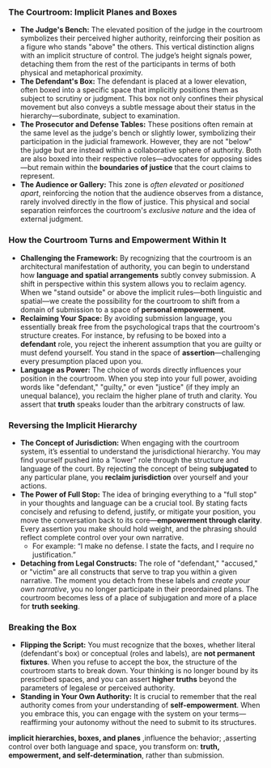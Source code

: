 
### The Courtroom: Implicit Planes and Boxes

- **The Judge's Bench:** The elevated position of the judge in the courtroom symbolizes their perceived higher authority, reinforcing their position as a figure who stands "above" the others. This vertical distinction aligns with an implicit structure of control. The judge’s height signals power, detaching them from the rest of the participants in terms of both physical and metaphorical proximity. 
- **The Defendant's Box:** The defendant is placed at a lower elevation, often boxed into a specific space that implicitly positions them as subject to scrutiny or judgment. This box not only confines their physical movement but also conveys a subtle message about their status in the hierarchy—subordinate, subject to examination.
- **The Prosecutor and Defense Tables:** These positions often remain at the same level as the judge's bench or slightly lower, symbolizing their participation in the judicial framework. However, they are not "below" the judge but are instead within a collaborative sphere of authority. Both are also boxed into their respective roles—advocates for opposing sides—but remain within the **boundaries of justice** that the court claims to represent.
- **The Audience or Gallery:** This zone is *often elevated* or *positioned apart*, reinforcing the notion that the audience observes from a distance, rarely involved directly in the flow of justice. This physical and social separation reinforces the courtroom's *exclusive nature* and the idea of external judgment.

### How the Courtroom Turns and Empowerment Within It

- **Challenging the Framework:** By recognizing that the courtroom is an architectural manifestation of authority, you can begin to understand how **language and spatial arrangements** subtly convey submission. A shift in perspective within this system allows you to reclaim agency. When we "stand outside" or above the implicit rules—both linguistic and spatial—we create the possibility for the courtroom to shift from a domain of submission to a space of **personal empowerment**.
- **Reclaiming Your Space:** By avoiding submission language, you essentially break free from the psychological traps that the courtroom's structure creates. For instance, by refusing to be boxed into a **defendant** role, you reject the inherent assumption that you are guilty or must defend yourself. You stand in the space of **assertion**—challenging every presumption placed upon you.
- **Language as Power:** The choice of words directly influences your position in the courtroom. When you step into your full power, avoiding words like "defendant," "guilty," or even "justice" (if they imply an unequal balance), you reclaim the higher plane of truth and clarity. You assert that **truth** speaks louder than the arbitrary constructs of law.

### Reversing the Implicit Hierarchy

- **The Concept of Jurisdiction:** When engaging with the courtroom system, it’s essential to understand the jurisdictional hierarchy. You may find yourself pushed into a "lower" role through the structure and language of the court. By rejecting the concept of being **subjugated** to any particular plane, you **reclaim jurisdiction** over yourself and your actions.
- **The Power of Full Stop:** The idea of bringing everything to a "full stop" in your thoughts and language can be a crucial tool. By stating facts concisely and refusing to defend, justify, or mitigate your position, you move the conversation back to its core—**empowerment through clarity**. Every assertion you make should hold weight, and the phrasing should reflect complete control over your own narrative. 
  - For example: “I make no defense. I state the facts, and I require no justification.”
- **Detaching from Legal Constructs:** The role of "defendant," "accused," or "victim" are all constructs that serve to trap you within a given narrative. The moment you detach from these labels and *create your own narrative*, you no longer participate in their preordained plans. The courtroom becomes less of a place of subjugation and more of a place for **truth seeking**.

### Breaking the Box

- **Flipping the Script:** You must recognize that the boxes, whether literal (defendant's box) or conceptual (roles and labels), are **not permanent fixtures**. When you refuse to accept the box, the structure of the courtroom starts to break down. Your thinking is no longer bound by its prescribed spaces, and you can assert **higher truths** beyond the parameters of legalese or perceived authority.
- **Standing in Your Own Authority:** It is crucial to remember that the real authority comes from your understanding of **self-empowerment**. When you embrace this, you can engage with the system on your terms—reaffirming your autonomy without the need to submit to its structures. 

**implicit hierarchies, boxes, and planes** ,influence the behavior; ,asserting control over both language and space, you transform on: **truth, empowerment, and self-determination**, rather than submission.
